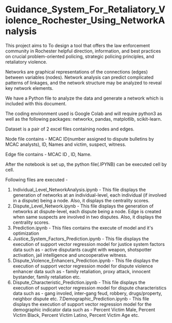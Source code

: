 # Guidance_System_For_Retaliatory_Violence_Rochester_Using_NetworkAnalysis

This project aims to To design a tool that offers the law enforcement community in Rochester helpful direction, information, and best practices on crucial problem-oriented policing, strategic policing principles, and retaliatory violence.

Networks are graphical representations of the connections (edges) between variables (nodes). Network analysis can predict complicated patterns of linkages, and the network structure may be analyzed to reveal key network elements.

We have a Python file to analyze the data and generate a network which is included with this document.

The coding environment used is Google Colab and will require python3 as well as the following packages: networkx, pandas, matplotlib, scikit-learn.

Dataset is a pair of 2 excel files containing nodes and edges.

Node file contains - MCAC ID(number assigned to dispute bulletins by MCAC analysts), ID, Names and victim, suspect, witness.

Edge file contains - MCAC ID , ID, Name.

After the notebook is set up, the python file(.IPYNB) can be executed cell by cell.

Following files are executed - 
1. Individual_Level_NetworkAnalysis.ipynb - This file displays the generation of networks at an individual-level, each individual (if involved in a dispute) being a node. Also, it displays the centrality scores.
2. Dispute_Level_Network.ipynb - This file displays the generation of networks at dispute-level, each dispute being a node. Edge is created when same suspects are involved in two disputes. Also, it displays the centrality scores.
3. Prediction.ipynb - This files contains the execute of model and it's optimization
4. Justice_System_Factors_Prediction.ipynb - This file displays the execution of support vector regression model for justice system factors data such as - active disputants caught with weapon, shotspotter activation, jail intelligence and uncooperative witness.
5. Dispute_Violence_Enhancers_Prediction.ipynb - This file displays the execution of support vector regression model for dispute violence enhancer data such as - family retaliation, proxy attack, innocent bystander, family retaliation etc.
6. Dispute_Characteristic_Prediction.ipynb - This file displays the execution of support vector regression model for dispute characteristics data such as - gang involed, inter-gang feud, robbery, drugs/property, neighbor dispute etc.
7.Demographic_Prediction.ipynb - This file displays the execution of support vector regression model for the demographic indicator data such as - Percent Victim Male, Percent Victim Black, Percent Victim Latino, Percent Victim Age etc.
